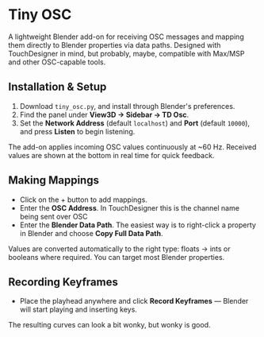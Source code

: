 # Tiny OSC

A lightweight Blender add-on for receiving OSC messages and mapping them directly to Blender properties via data paths. Designed with TouchDesigner in mind, but probably, maybe, compatible with Max/MSP and other OSC-capable tools.

## Installation & Setup
1. Download `tiny_osc.py`, and install through Blender's preferences.
2. Find the panel under **View3D → Sidebar → TD Osc**.
3. Set the **Network Address** (default `localhost`) and **Port** (default `10000`), and press **Listen** to begin listening.

The add-on applies incoming OSC values continuously at ~60 Hz. Received values are shown at the bottom in real time for quick feedback.

## Making Mappings
- Click on the + button to add mappings.
- Enter the **OSC Address**. In TouchDesigner this is the channel name being sent over OSC
- Enter the **Blender Data Path**. The easiest way is to right-click a property in Blender and choose **Copy Full Data Path**.

Values are converted automatically to the right type: floats → ints or booleans where required. You can target most Blender properties.  

## Recording Keyframes
- Place the playhead anywhere and click **Record Keyframes** — Blender will start playing and inserting keys.

The resulting curves can look a bit wonky, but wonky is good.
